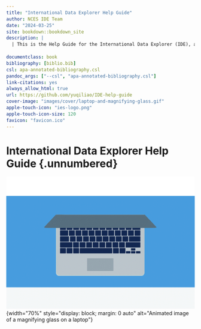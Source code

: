 ```yaml
--- 
title: "International Data Explorer Help Guide"
author: NCES IDE Team
date: "2024-03-25"
site: bookdown::bookdown_site
description: |
  | This is the Help Guide for the International Data Explorer (IDE), an interactive online tool with data from a series of large-scale international assessments and studies. 

documentclass: book
bibliography: [biblio.bib]
csl: apa-annotated-bibliography.csl
pandoc_args: ["--csl", "apa-annotated-bibliography.csl"]
link-citations: yes
always_allow_html: true
url: https://github.com/yuqiliao/IDE-help-guide
cover-image: "images/cover/laptop-and-magnifying-glass.gif"
apple-touch-icon: "ies-logo.png"
apple-touch-icon-size: 120
favicon: "favicon.ico"
---
```


# International Data Explorer Help Guide  {.unnumbered}

![](images/cover/laptop-and-magnifying-glass.gif){width="70%" style="display: block; margin: 0 auto" alt="Animated image of a magnifying glass on a laptop"}





